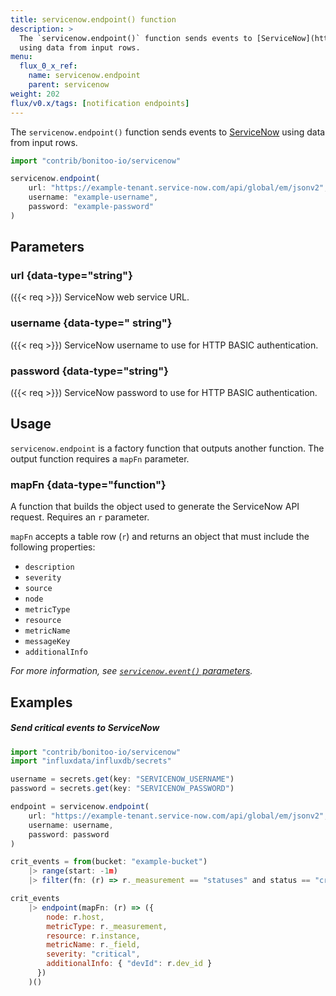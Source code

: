 ```yaml
---
title: servicenow.endpoint() function
description: >
  The `servicenow.endpoint()` function sends events to [ServiceNow](https://servicenow.com)
  using data from input rows.
menu:
  flux_0_x_ref:
    name: servicenow.endpoint
    parent: servicenow
weight: 202
flux/v0.x/tags: [notification endpoints]
---
```


The `servicenow.endpoint()` function sends events to [ServiceNow](https://servicenow.com)
using data from input rows.

```js
import "contrib/bonitoo-io/servicenow"

servicenow.endpoint(
    url: "https://example-tenant.service-now.com/api/global/em/jsonv2",
    username: "example-username",
    password: "example-password"
)
```

## Parameters

### url {data-type="string"}
({{< req >}})
ServiceNow web service URL.

### username {data-type=" string"}
({{< req >}})
ServiceNow username to use for HTTP BASIC authentication.

### password {data-type="string"}
({{< req >}})
ServiceNow password to use for HTTP BASIC authentication.

## Usage
`servicenow.endpoint` is a factory function that outputs another function.
The output function requires a `mapFn` parameter.

### mapFn {data-type="function"}
A function that builds the object used to generate the ServiceNow API request.
Requires an `r` parameter.

`mapFn` accepts a table row (`r`) and returns an object that must include the
following properties:

- `description`
- `severity`
- `source`
- `node`
- `metricType`
- `resource`
- `metricName`
- `messageKey`
- `additionalInfo`

_For more information, see [`servicenow.event()` parameters](/flux/v0.x/stdlib/contrib/bonitoo-io/servicenow/event/#parameters)._

## Examples

##### Send critical events to ServiceNow
```js
import "contrib/bonitoo-io/servicenow"
import "influxdata/influxdb/secrets"

username = secrets.get(key: "SERVICENOW_USERNAME")
password = secrets.get(key: "SERVICENOW_PASSWORD")

endpoint = servicenow.endpoint(
    url: "https://example-tenant.service-now.com/api/global/em/jsonv2",
    username: username,
    password: password
)

crit_events = from(bucket: "example-bucket")
    |> range(start: -1m)
    |> filter(fn: (r) => r._measurement == "statuses" and status == "crit")

crit_events
    |> endpoint(mapFn: (r) => ({
        node: r.host,
        metricType: r._measurement,
        resource: r.instance,
        metricName: r._field,
        severity: "critical",
        additionalInfo: { "devId": r.dev_id }
      })
    )()
```
